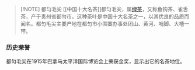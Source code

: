 

> [!NOTE] 都匀毛尖
>[[中国十大名茶]]都匀毛尖，属[绿茶](茶叶六大分类.md)，又称鱼钩茶、雀舌茶，产于贵州省都匀市。这种茶叶是中国十大名茶之一，以其优良的品质而闻名。都匀毛尖主要产地在都匀市小围寨办事处团山、黄河、哨脚、大槽一带。

### 历史荣誉
都匀毛尖在1915年巴拿马太平洋国际博览会上荣获金奖，显示出它的名茶地位。
